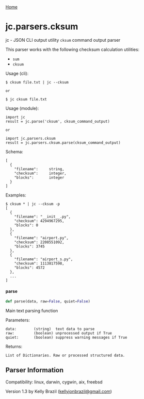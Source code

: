 [Home](https://kellyjonbrazil.github.io/jc/)
<a id="jc.parsers.cksum"></a>

# jc.parsers.cksum

jc - JSON CLI output utility `cksum` command output parser

This parser works with the following checksum calculation utilities:
- `sum`
- `cksum`

Usage (cli):

    $ cksum file.txt | jc --cksum

    or

    $ jc cksum file.txt

Usage (module):

    import jc
    result = jc.parse('cksum', cksum_command_output)

    or

    import jc.parsers.cksum
    result = jc.parsers.cksum.parse(cksum_command_output)

Schema:

    [
      {
        "filename":     string,
        "checksum":     integer,
        "blocks":       integer
      }
    ]

Examples:

    $ cksum * | jc --cksum -p
    [
      {
        "filename": "__init__.py",
        "checksum": 4294967295,
        "blocks": 0
      },
      {
        "filename": "airport.py",
        "checksum": 2208551092,
        "blocks": 3745
      },
      {
        "filename": "airport_s.py",
        "checksum": 1113817598,
        "blocks": 4572
      },
      ...
    ]

<a id="jc.parsers.cksum.parse"></a>

#### parse

```python
def parse(data, raw=False, quiet=False)
```

Main text parsing function

Parameters:

    data:        (string)  text data to parse
    raw:         (boolean) unprocessed output if True
    quiet:       (boolean) suppress warning messages if True

Returns:

    List of Dictionaries. Raw or processed structured data.

## Parser Information
Compatibility:  linux, darwin, cygwin, aix, freebsd

Version 1.3 by Kelly Brazil (kellyjonbrazil@gmail.com)

